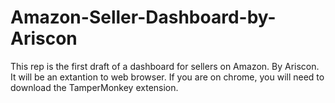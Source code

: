 # Amazon-Seller-Dashboard-by-Ariscon
This rep is the first draft of a dashboard for sellers on Amazon. By Ariscon.
It will be an extantion to web browser.
If you are on chrome, you will need to download the TamperMonkey extension.
